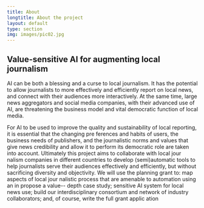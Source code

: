 ```yaml
---
title: About
longtitle: About the project
layout: default
type: section
img: images/pic02.jpg
---
```


## Value-sensitive AI for augmenting local journalism

AI can be both a blessing and a curse to local journalism. It has the potential to allow journalists to more effectively and efficiently report on local news, and connect with their audiences more interactively. At the same time, large news aggregators and social media companies, with their advanced use of AI, are threatening the business model and vital democratic function of local media.

For AI to be used to improve the quality and sustainability of local reporting, it is essential that the changing pre ferences and habits of users, the business needs of publishers, and the journalistic norms and values that give news credibility and allow it to perform its democratic role are taken into account. Ultimately this project aims to collaborate with local jour nalism companies in different countries to develop (semi)automatic tools to help journalists serve their audiences effectively and efficiently, but without sacrificing diversity and objectivity. We will use the planning grant to: map aspects of local jour nalistic process that are amenable to automation using an in propose a value-- depth case study; sensitive AI system for local news use; build our interdisciplinary consortium and network of industry collaborators; and, of course, write the full grant applic ation
